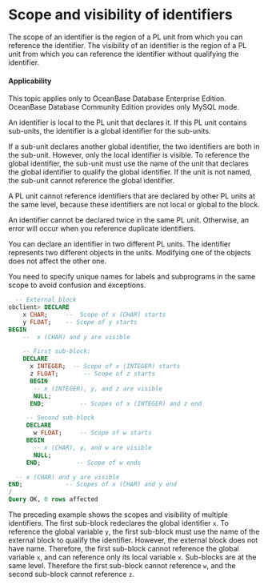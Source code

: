 Scope and visibility of identifiers
===============================

The scope of an identifier is the region of a PL unit from which you can reference the identifier. The visibility of an identifier is the region of a PL unit from which you can reference the identifier without qualifying the identifier.

<main id="notice" >
    <h4>Applicability</h4>
    <p>This topic applies only to OceanBase Database Enterprise Edition. OceanBase Database Community Edition provides only MySQL mode. </p>
  </main>

An identifier is local to the PL unit that declares it. If this PL unit contains sub-units, the identifier is a global identifier for the sub-units.

If a sub-unit declares another global identifier, the two identifiers are both in the sub-unit. However, only the local identifier is visible. To reference the global identifier, the sub-unit must use the name of the unit that declares the global identifier to qualify the global identifier. If the unit is not named, the sub-unit cannot reference the global identifier.

A PL unit cannot reference identifiers that are declared by other PL units at the same level, because these identifiers are not local or global to the block.

An identifier cannot be declared twice in the same PL unit. Otherwise, an error will occur when you reference duplicate identifiers.

You can declare an identifier in two different PL units. The identifier represents two different objects in the units. Modifying one of the objects does not affect the other one.

You need to specify unique names for labels and subprograms in the same scope to avoid confusion and exceptions.

```sql
  -- External block
obclient> DECLARE
    x CHAR;     --  Scope of x (CHAR) starts
    y FLOAT;    -- Scope of y starts
BEGIN
    --  x (CHAR) and y are visible

    -- First sub-block:
    DECLARE
      x INTEGER;  -- Scope of x (INTEGER) starts
      z FLOAT;       -- Scope of z starts
      BEGIN
       -- x (INTEGER), y, and z are visible
       NULL;
      END;          -- Scopes of x (INTEGER) and z end

     -- Second sub-block
     DECLARE
       w FLOAT;     -- Scope of w starts
     BEGIN
       -- x (CHAR), y, and w are visible
       NULL;
     END;          -- Scope of w ends

  -- x (CHAR) and y are visible
END;            -- Scopes of x (CHAR) and y end
/
Query OK, 0 rows affected
```



The preceding example shows the scopes and visibility of multiple identifiers. The first sub-block redeclares the global identifier `x`. To reference the global variable `y`, the first sub-block must use the name of the external block to qualify the identifier. However, the external block does not have name. Therefore, the first sub-block cannot reference the global variable `x`, and can reference only its local variable `x`. Sub-blocks are at the same level. Therefore the first sub-block cannot reference `w`, and the second sub-block cannot reference `z`.
